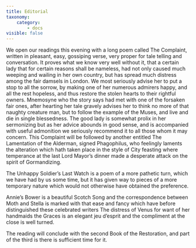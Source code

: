 ```yaml
---
title: Editorial
taxonomy:
    category:
        - docs
visible: false
---
```


We open our readings this evening with a long poem called The Complaint, written in pleasant, easy, gossiping verse, very proper for tale telling and conversation. It proves what we know very well without it, that a certain lady that for certain reasons shall be nameless, had not only caused much weeping and wailing in her own country, but has spread much distress among the fair damsels in London. We most seriously advise her to put a stop to all the sorrow, by making one of her numerous admirers happy, and all the rest hopeless, and thus restore the stolen hearts to their rightful owners. Mnemosyne who the story says had met with one of the forsaken fair ones, after hearting her tale gravely advises her to think no more of that naughty creature man, but to follow the example of the Muses, and live and die in single blessedness. The good lady is somewhat prolix in her sermonizing but as her advice abounds in good sense, and is accompanied with useful admonition we seriously recommend it to all those whom it may concern. This Complaint will be followed by another entitled The Lamentation of the Alderman, signed Phagophilus, who feelingly laments the alteration which hath taken place in the style of City feasting where temperance at the last Lord Mayor’s dinner made a desperate attack on the spirit of Gormandizing.

The Unhappy Soldier’s Last Watch is a poem of a more pathetic turn, which we have had by us some time, but it has given way to pieces of a more temporary nature which would not otherwise have obtained the preference.

Annie’s Bower is a beautiful Scotch Song and the correspondence between Moth and Stella is marked with that ease and fancy which have before distinguished these celebrated writers The distress of Venus for want of her handmaids the Graces is an elegant jeu d’esprit and the compliment at the close is well turned.

The reading will conclude with the second Book of the Restoration, and part of the third is there is sufficient time for it.
